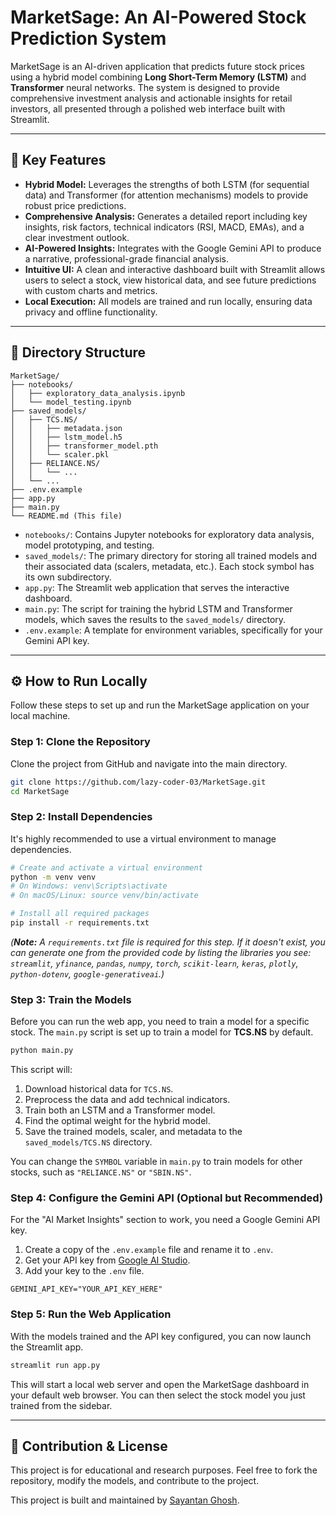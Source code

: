 # MarketSage: An AI-Powered Stock Prediction System

MarketSage is an AI-driven application that predicts future stock prices using a hybrid model combining **Long Short-Term Memory (LSTM)** and **Transformer** neural networks. The system is designed to provide comprehensive investment analysis and actionable insights for retail investors, all presented through a polished web interface built with Streamlit.

-----

## 🚀 Key Features

  * **Hybrid Model:** Leverages the strengths of both LSTM (for sequential data) and Transformer (for attention mechanisms) models to provide robust price predictions.
  * **Comprehensive Analysis:** Generates a detailed report including key insights, risk factors, technical indicators (RSI, MACD, EMAs), and a clear investment outlook.
  * **AI-Powered Insights:** Integrates with the Google Gemini API to produce a narrative, professional-grade financial analysis.
  * **Intuitive UI:** A clean and interactive dashboard built with Streamlit allows users to select a stock, view historical data, and see future predictions with custom charts and metrics.
  * **Local Execution:** All models are trained and run locally, ensuring data privacy and offline functionality.

-----

## 📁 Directory Structure

```
MarketSage/
├── notebooks/
│   ├── exploratory_data_analysis.ipynb
│   └── model_testing.ipynb
├── saved_models/
│   ├── TCS.NS/
│   │   ├── metadata.json
│   │   ├── lstm_model.h5
│   │   ├── transformer_model.pth
│   │   └── scaler.pkl
│   ├── RELIANCE.NS/
│   │   └── ...
│   └── ...
├── .env.example
├── app.py
├── main.py
└── README.md (This file)
```

  * `notebooks/`: Contains Jupyter notebooks for exploratory data analysis, model prototyping, and testing.
  * `saved_models/`: The primary directory for storing all trained models and their associated data (scalers, metadata, etc.). Each stock symbol has its own subdirectory.
  * `app.py`: The Streamlit web application that serves the interactive dashboard.
  * `main.py`: The script for training the hybrid LSTM and Transformer models, which saves the results to the `saved_models/` directory.
  * `.env.example`: A template for environment variables, specifically for your Gemini API key.

-----

## ⚙️ How to Run Locally

Follow these steps to set up and run the MarketSage application on your local machine.

### Step 1: Clone the Repository

Clone the project from GitHub and navigate into the main directory.

```bash
git clone https://github.com/lazy-coder-03/MarketSage.git
cd MarketSage
```

### Step 2: Install Dependencies

It's highly recommended to use a virtual environment to manage dependencies.

```bash
# Create and activate a virtual environment
python -m venv venv
# On Windows: venv\Scripts\activate
# On macOS/Linux: source venv/bin/activate

# Install all required packages
pip install -r requirements.txt
```

*(**Note:** A `requirements.txt` file is required for this step. If it doesn't exist, you can generate one from the provided code by listing the libraries you see: `streamlit`, `yfinance`, `pandas`, `numpy`, `torch`, `scikit-learn`, `keras`, `plotly`, `python-dotenv`, `google-generativeai`.)*

### Step 3: Train the Models

Before you can run the web app, you need to train a model for a specific stock. The `main.py` script is set up to train a model for **TCS.NS** by default.

```bash
python main.py
```

This script will:

1.  Download historical data for `TCS.NS`.
2.  Preprocess the data and add technical indicators.
3.  Train both an LSTM and a Transformer model.
4.  Find the optimal weight for the hybrid model.
5.  Save the trained models, scaler, and metadata to the `saved_models/TCS.NS` directory.

You can change the `SYMBOL` variable in `main.py` to train models for other stocks, such as `"RELIANCE.NS"` or `"SBIN.NS"`.

### Step 4: Configure the Gemini API (Optional but Recommended)

For the "AI Market Insights" section to work, you need a Google Gemini API key.

1.  Create a copy of the `.env.example` file and rename it to `.env`.
2.  Get your API key from [Google AI Studio](https://aistudio.google.com/app/apikey).
3.  Add your key to the `.env` file.

<!-- end list -->

```
GEMINI_API_KEY="YOUR_API_KEY_HERE"
```

### Step 5: Run the Web Application

With the models trained and the API key configured, you can now launch the Streamlit app.

```bash
streamlit run app.py
```

This will start a local web server and open the MarketSage dashboard in your default web browser. You can then select the stock model you just trained from the sidebar.

-----

## 🤝 Contribution & License

This project is for educational and research purposes. Feel free to fork the repository, modify the models, and contribute to the project.

This project is built and maintained by [Sayantan Ghosh](https://github.com/lazy-coder-03).
